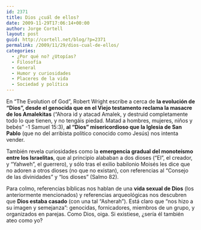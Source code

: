 ```yaml
---
id: 2371
title: Dios ¿cuál de ellos?
date: 2009-11-29T17:06:14+00:00
author: Jorge Cortell
layout: post
guid: http://cortell.net/blog/?p=2371
permalink: /2009/11/29/dios-cual-de-ellos/
categories:
  - ¿Por qué no? ¿Utopías?
  - Filosofí­a
  - General
  - Humor y curiosidades
  - Placeres de la vida
  - Sociedad y polí­tica
---
```

En &#8220;The Evolution of God&#8221;, Robert Wright escribe a cerca de **la evolución de &#8220;Dios&#8221;, desde el genocida que en el Viejo testamento reclama la masacre de los Amalekitas** (&#8220;Ahora id y atacad Amalek, y destruid completamente todo lo que tienen, y no tengáis piedad. Matad a hombres, mujeres, niños y bebés&#8221; -1 Samuel 15:3), **al &#8220;Dios&#8221; misericordioso que la Iglesia de San Pablo** (que no del arribista político conocido como Jesús) nos intenta vender.

También revela curiosidades como la **emergencia gradual del monoteísmo entre los Israelitas**, que al principio alababan a dos dioses (&#8220;El&#8221;, el creador, y &#8220;Yahweh&#8221;, el guerrero), y sólo tras el exilio babilonio Moisés les dice que no adoren a otros dioses (no que no existan), con referencias al &#8220;Consejo de las divinidades&#8221; y &#8220;los dioses&#8221; (Salmo 82).

Para colmo, referencias bíblicas nos hablan de una **vida sexual de Dios** (los anteriormente mencionados) y referencias arqueológicas nos descubren que **Dios estaba casado** (con una tal &#8220;Asherah&#8221;). Está claro que &#8220;nos hizo a su imagen y semejanza&#8221;: genocidas, fornicadores, miembros de un grupo, y organizados en parejas. Como Dios, oiga. Si existiese, ¿sería él también ateo como yo?